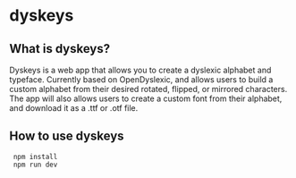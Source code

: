 # dyskeys

## What is dyskeys?

Dyskeys is a web app that allows you to create a dyslexic alphabet and typeface. Currently based on OpenDyslexic, and allows users to build a custom alphabet from their desired rotated, flipped, or mirrored characters. The app will also allows users to create a custom font from their alphabet, and download it as a .ttf or .otf file.

## How to use dyskeys

```
 npm install
 npm run dev
```
